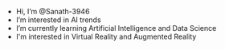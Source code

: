 -  Hi, I’m @Sanath-3946
-  I’m interested in AI trends
-  I’m currently learning Artificial Intelligence and Data Science
-  I'm interested in Virtual Reality and Augmented Reality


<!---
Sanath-3946/Sanath-3946 is a ✨ special ✨ repository because its `README.md` (this file) appears on your GitHub profile.
You can click the Preview link to take a look at your changes.
--->
